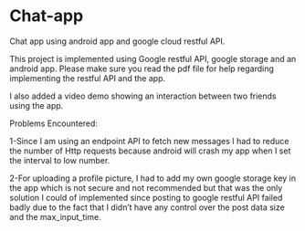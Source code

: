 # Chat-app
Chat app using android app and google cloud restful API.

This project is implemented using Google restful API, google storage and an android app.
Please make sure you read the pdf file for help regarding implementing the restful API and the app.

I also added a video demo showing an interaction between two friends using the app.

Problems Encountered:

1-Since I am using an endpoint API to fetch new messages I had to reduce the number of Http requests because android will crash my app when I set the interval to low number. 

2-For uploading a profile picture, I had to add my own google storage key in the app which is not secure and not recommended but that was the only solution I could of implemented since posting to google restful API failed badly due to the fact that I didn’t have any control over the post data size and the max_input_time.
